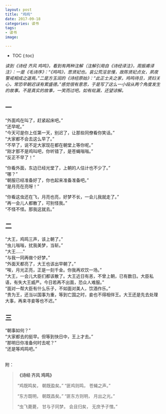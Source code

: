 ```yaml
---
layout: post
title: "鸡鸣"
date: 2017-09-18
categories: 读书
tags: 
- 读书
image: 

---
```

* TOC
{:toc}

*读到《诗经 齐风 鸡鸣》，看到有两种注解（注解引用自《诗经译注》，周振甫译注）：一是《毛诗序》：“《鸡鸣》，思贤妃也。哀公荒淫怠慢，故陈贤妃贞女，夙夜警戒相成之道焉。”二是方玉润的《诗经原始》：“此正士夫之家，鸡鸣待旦，贤妇关心，常恐早朝迟误有累盛德。”感觉很有意思，于是写了这么一小段从两个角度发生的故事。不是真实的故事，一笑而过吧。如有纰漏，还望谅解。*  

<!-- more -->    

## 一

“外面鸡在叫了，赶紧起床吧。”<br />
“还早呢。”<br />
“今天可是你上任第一天，别迟了，让那些同僚看你笑话。”<br />
“大家都不会去这么早了。”<br />
“不早了，说不定大家现在都在朝堂上等你呢。”<br />
“刚才那不是鸡叫吧，你听错了，是苍蝇嗡嗡。”<br />
“反正不早了！”<br />

“你看外面，东边已经光堂了，上朝的人估计也不少了。”<br />
“哪？”<br />
“朝服已经准备好了，你也起来准备准备吧。”<br />
“是月亮在亮呀！”<br />

“你看这虫还在飞，月亮也亮，好梦不长，一会儿我就走了。”<br />
“再一会儿人都散了，可别怪我。”<br />
“不怪不怪。那我这就去。”<br />

## 二

“大王，鸡鸣三声，该上朝了。”<br />
“虫儿嗡嗡，扰我美梦，当斩。”<br />
“大王……”<br />
“与我一同再做个好梦。”<br />
“外面天都亮了，大王也该出早朝了。”<br />
“唉，月光正亮，正是一刻千金。你我再欢饮一场。”<br />
“大王，一会儿大臣们都该散了。大王近日有恙，不曾上朝，已有数日。大臣私语，有失大王威严。今日若再不出面，恐众人难服。”<br />
“面对一帮大臣有什么乐子，不如面对美人，饮酒作乐。”<br />
“贵为王，还当以国事为重，等到亡国之时，妾也不得相伴王。大王还是先去处理大事，再来寻妾等也不迟。”<br />

## 三

“朝事如何？”<br />
“大家都去的挺早。但等到快日中，王上才去。”<br />
“那明日你准备何时去呢？”<br />
“还是等鸡鸣吧。”<br />
<br />

附：

> **《诗经 齐风 鸡鸣》**
>
> “鸡既鸣矣，
> 朝既盈矣。”
> “匪鸡则鸣，
> 苍蝇之声。”
> 
> “东方既明，
> 朝既昌矣。”
> “匪东方则明，
> 月出之光。”
> 
> “虫飞薨薨，
> 甘与子同梦。
> 会且归矣，
> 无庶予子憎。”
